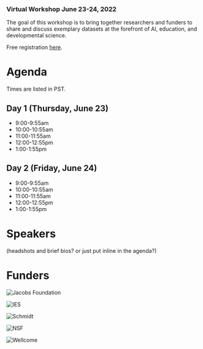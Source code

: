 <!-- ## Creating Datasets for Advancing AI, Education, and Developmental Science -->

### Virtual Workshop June 23-24, 2022 

The goal of this workshop is to bring together researchers and funders to share and discuss exemplary datasets at the forefront of AI, education, and developmental science.

Free registration [here](googleform). 

# Agenda

Times are listed in PST.

## Day 1 (Thursday, June 23)

- 9:00-9:55am
- 10:00-10:55am
- 11:00-11:55am
- 12:00-12:55pm
- 1:00-1:55pm

## Day 2 (Friday, June 24)

- 9:00-9:55am
- 10:00-10:55am
- 11:00-11:55am
- 12:00-12:55pm
- 1:00-1:55pm


# Speakers

(headshots and brief bios? or just put inline in the agenda?)

# Funders

![Jacobs Foundation](assets/images/)

![IES](assets/images/)

![Schmidt](assets/images/)

![NSF](assets/images/)

![Wellcome](assets/images/)